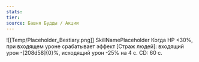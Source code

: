 ```yaml
---
stats: 
tier: 
source: Башня Будды / Акции
---
```

![[Temp/Placeholder_Bestiary.png]]
SkillNamePlaceholder
Когда HP <30%, при входящем уроне срабатывает эффект [Страж людей]: входящий урон -[208d58]{0}%, исходящий урон -25% на 4 с. CD: 60 с.
